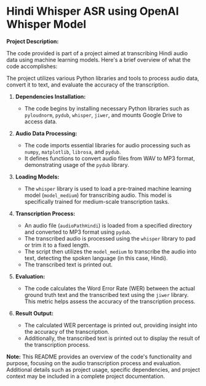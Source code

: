 # **Hindi Whisper ASR using OpenAI Whisper Model**

**Project Description:**

The code provided is part of a project aimed at transcribing Hindi audio data using machine learning models. Here's a brief overview of what the code accomplishes:

The project utilizes various Python libraries and tools to process audio data, convert it to text, and evaluate the accuracy of the transcription.

1. **Dependencies Installation:**
   - The code begins by installing necessary Python libraries such as `pyloudnorm`, `pydub`, `whisper`, `jiwer`, and mounts Google Drive to access data.

2. **Audio Data Processing:**
   - The code imports essential libraries for audio processing such as `numpy`, `matplotlib`, `librosa`, and `pydub`.
   - It defines functions to convert audio files from WAV to MP3 format, demonstrating usage of the `pydub` library.

3. **Loading Models:**
   - The `whisper` library is used to load a pre-trained machine learning model (`model_medium`) for transcribing audio. This model is specifically trained for medium-scale transcription tasks.

4. **Transcription Process:**
   - An audio file (`audioPathHindi`) is loaded from a specified directory and converted to MP3 format using `pydub`.
   - The transcribed audio is processed using the `whisper` library to pad or trim it to a fixed length.
   - The script then utilizes the `model_medium` to transcribe the audio into text, detecting the spoken language (in this case, Hindi).
   - The transcribed text is printed out.

5. **Evaluation:**
   - The code calculates the Word Error Rate (WER) between the actual ground truth text and the transcribed text using the `jiwer` library. This metric helps assess the accuracy of the transcription process.

6. **Result Output:**
   - The calculated WER percentage is printed out, providing insight into the accuracy of the transcription.
   - Additionally, the transcribed text is printed out to display the result of the transcription process.

**Note:** This README provides an overview of the code's functionality and purpose, focusing on the audio transcription process and evaluation. Additional details such as project usage, specific dependencies, and project context may be included in a complete project documentation.
